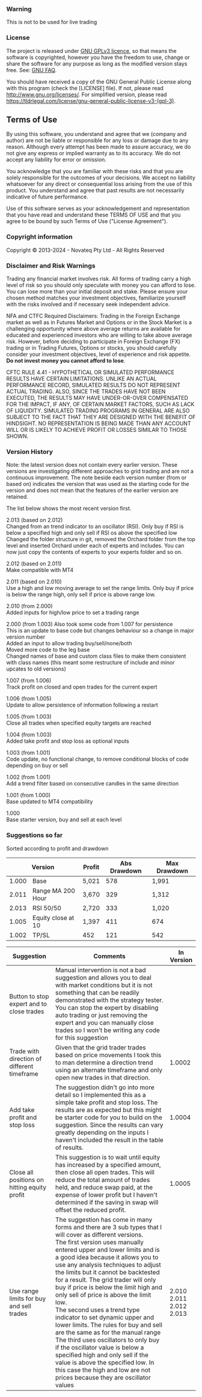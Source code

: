 ### Warning

This is not to be used for live trading

### License

The project is released under [GNU GPLv3 licence](https://www.gnu.org/licenses/quick-guide-gplv3.html),
so that means the software is copyrighted, however you have the freedom to use, change or share the software
for any purpose as long as the modified version stays free. See: [GNU FAQ](https://www.gnu.org/licenses/gpl-faq.html).

You should have received a copy of the GNU General Public License along with this program
(check the [LICENSE] file).
If not, please read <http://www.gnu.org/licenses/>.
For simplified version, please read <https://tldrlegal.com/license/gnu-general-public-license-v3-(gpl-3)>.

## Terms of Use

By using this software, you understand and agree that we (company and author)
are not be liable or responsible for any loss or damage due to any reason.
Although every attempt has been made to assure accuracy,
we do not give any express or implied warranty as to its accuracy.
We do not accept any liability for error or omission.

You acknowledge that you are familiar with these risks
and that you are solely responsible for the outcomes of your decisions.
We accept no liability whatsoever for any direct or consequential loss arising from the use of this product.
You understand and agree that past results are not necessarily indicative of future performance.

Use of this software serves as your acknowledgement and representation that you have read and understand
these TERMS OF USE and that you agree to be bound by such Terms of Use ("License Agreement").

### Copyright information

Copyright © 2013-2024 - Novateq Pty Ltd - All Rights Reserved

### Disclaimer and Risk Warnings

Trading any financial market involves risk.
All forms of trading carry a high level of risk so you should only speculate with money you can afford to lose.
You can lose more than your initial deposit and stake.
Please ensure your chosen method matches your investment objectives,
familiarize yourself with the risks involved and if necessary seek independent advice.

NFA and CTFC Required Disclaimers:
Trading in the Foreign Exchange market as well as in Futures Market and Options or in the Stock Market
is a challenging opportunity where above average returns are available for educated and experienced investors
who are willing to take above average risk.
However, before deciding to participate in Foreign Exchange (FX) trading or in Trading Futures, Options or stocks,
you should carefully consider your investment objectives, level of experience and risk appetite.
**Do not invest money you cannot afford to lose**.

CFTC RULE 4.41 - HYPOTHETICAL OR SIMULATED PERFORMANCE RESULTS HAVE CERTAIN LIMITATIONS.
UNLIKE AN ACTUAL PERFORMANCE RECORD, SIMULATED RESULTS DO NOT REPRESENT ACTUAL TRADING.
ALSO, SINCE THE TRADES HAVE NOT BEEN EXECUTED, THE RESULTS MAY HAVE UNDER-OR-OVER COMPENSATED FOR THE IMPACT,
IF ANY, OF CERTAIN MARKET FACTORS, SUCH AS LACK OF LIQUIDITY. SIMULATED TRADING PROGRAMS IN GENERAL
ARE ALSO SUBJECT TO THE FACT THAT THEY ARE DESIGNED WITH THE BENEFIT OF HINDSIGHT.
NO REPRESENTATION IS BEING MADE THAN ANY ACCOUNT WILL OR IS LIKELY TO ACHIEVE PROFIT OR LOSSES SIMILAR TO THOSE SHOWN.

### Version History

Note: the latest version does not contain every earlier version. These versions are investigating different approaches
to grid trading and are not a continuous improvement. The note beside each version number (from or based on) indicates
the version that was used as the starting code for the version and does not mean that the features of the earlier
version are retained.

The list below shows the most recent version first.

2.013 (based on 2.012)  
Changed from an trend indicator to an oscillator (RSI). Only buy if RSI is below a specified high and only sell if RSI os above the specified low  
Changed the folder structure in git, removed the Orchard folder from the top level and inserted Orchard under each of experts and includes. You can
now just copy the contents of experts to your experts folder and so on.

2.012 (based on 2.011)  
Make compatible with MT4

2.011 (based on 2.010)  
Use a high and low moving average to set the range limits. Only buy if price is below the range high, only sell if price is above range low.

2.010 (from 2.000)  
Added inputs for high/low price to set a trading range

2.000 (from 1.003)
Also took some code from 1.007 for persistence  
This is an update to base code but changes behaviour so a change in major version number  
Added an input to allow trading buy/sell/none/both  
Moved more code to the leg base  
Changed names of base and custom class files to make them consistent with class names (this meant some restructure of include and minor upcates to old versions)

1.007 (from 1.006)  
Track profit on closed and open trades for the current expert

1.006 (from 1.005)  
Update to allow persistence of information following a restart

1.005 (from 1.003)  
Close all trades when specified equity targets are reached

1.004 (from 1.003)  
Added take profit and stop loss as optional inputs

1.003 (from 1.001)  
Code update, no functional change, to remove conditional blocks of code depending on buy or sell

1.002 (from 1.001)  
Add a trend filter based on consecutive candles in the same direction

1.001 (from 1.000)  
Base updated to MT4 compatibility

1.000  
Base starter version, buy and sell at each level

### Suggestions so far

Sorted according to profit and drawdown

<table>
<thead><th colspan=2>Version</th><th>Profit</th><th>Abs Drawdown</th><th>Max Drawdown</th></thead>
<tr><td>1.000</td><td>Base</td><td>5,021</td><td>578</td><td>1,991</td></tr>
<tr><td>2.011</td><td>Range MA 200 Hour</td><td>3,670</td><td>329</td><td>1,312</td></tr>
<tr><td>2.013</td><td>RSI 50/50</td><td>2,720</td><td>333</td><td>1,020</td></tr>
<tr><td>1.005</td><td>Equity close at 10</td><td>1,397</td><td>411</td><td>674</td></tr>
<tr><td>1.002</td><td>TP/SL</td><td>452</td><td>121</td><td>542</td></tr>
</table>

<table>
	<thead><th>Suggestion</th><th>Comments</th><th>In Version</th></thead>
	<tr>
		<td>Button to stop expert and to close trades</td>
		<td>
			Manual intervention is not a bad suggestion and allows you to deal with market conditions but it is not something that
			can be readily demonstrated with the strategy tester. You can stop the expert by disabling auto trading or just removing
			the expert and you can manually close trades so I won't be writing any code for this suggestion
		</td>
		<td></td>
	</tr>
	<tr>
		<td>Trade with direction of different timeframe</td>
		<td>
			Given that the grid trader trades based on price movements I took this to man determine a direction trend using an
			alternate timeframe and only open new trades in that direction.
		</td>
		<td>1.0002</td>
	</tr>
	<tr>
		<td>Add take profit and stop loss</td>
		<td>
			The suggestion didn't go into more detail so I implemented this as a simple take profit and stop loss. The results are
			as expected but this might be starter code for you to build on the suggestion. Since the results can vary greatly
			depending on the inputs I haven't included the result in the table of results.
		</td>
		<td>1.0004</td>
	</tr>
	<tr>
		<td>Close all positions on hitting equity profit</td>
		<td>
			This suggestion is to wait until equity has increased by a specified amount, then close all open trades.
			This will reduce the total amount of trades held, and reduce swap paid, at the expense of lower profit
			but I haven't determined if the saving in swap will offset the reduced profit.
		</td>
		<td>1.0005</td>
	</tr>
	<tr>
		<td>Use range limits for buy and sell trades</td>
		<td>
			The suggestion has come in many forms and there are 3 sub types that I will cover as different versions.<br/>
			The first version uses manually entered upper and lower limits and is a good idea because it allows you to
			use any analysis techniques to adjust the limits but it cannot be backtested for a result. The grid trader
			will only buy if price is below the limit high and only sell of price is above the limit low.<br/>
			The second uses a trend type indicator to set dynamic upper and lower limits. The rules for buy and sell
			are the same as for the manual range<br/>
			The third uses oscillators to only buy if the oscillator value is below a specified high and only sell if the
			value is above the specified low. In this case the high and low are not prices because they are oscillator values
		</td>
		<td>2.010<br/>2.011<br/>2.012<br/>2.013</td>
</table>
